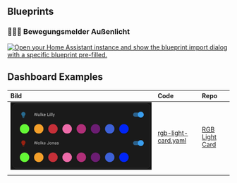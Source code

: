 ## Blueprints

### 🚶‍♂️💡 Bewegungsmelder Außenlicht
[![Open your Home Assistant instance and show the blueprint import dialog with a specific blueprint pre-filled.](https://my.home-assistant.io/badges/blueprint_import.svg)](https://my.home-assistant.io/redirect/blueprint_import/?blueprint_url=https%3A%2F%2Fgithub.com%2Fgickowtf%2Fha-collection%2Fblob%2Fmain%2Fbewegungsmelder_aussenlicht.yaml)

## Dashboard Examples

| Bild                                          | Code                                       | Repo                                                      | 
|:----------------------------------------------|:-------------------------------------------|:----------------------------------------------------------|
| ![RGB-Light-Card.png](img/RGB-Light-Card.png) | [rgb-light-card.yaml](rgb-light-card.yaml) | [RGB Light Card](https://github.com/bokub/rgb-light-card) | 
|                                               |                                            |                                                           |  